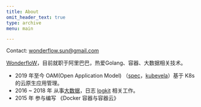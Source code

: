 ```yaml
---
title: About
omit_header_text: true
type: archive
menu: main

---
```


Contact: wonderflow.sun@gmail.com

[WonderfloW](https://github.com/wonderflow)，目前就职于阿里巴巴，热爱Golang、容器、大数据相关技术。

* 2019 年至今 OAM(Open Application Model) （[spec](https://github.com/oam-dev/spec)，[kubevela](https://github.com/oam-dev/kubevela)）基于 K8s 的云原生应用管理。
* 2016 ~ 2018 年 从事[大数据](http://www.infoq.com/cn/articles/qiniu-big-data-platform-evolution-and-analysis)，日志 [logkit](https://github.com/qiniu/logkit) 相关工作。
* 2015 年 参与编写 《Docker 容器与容器云》